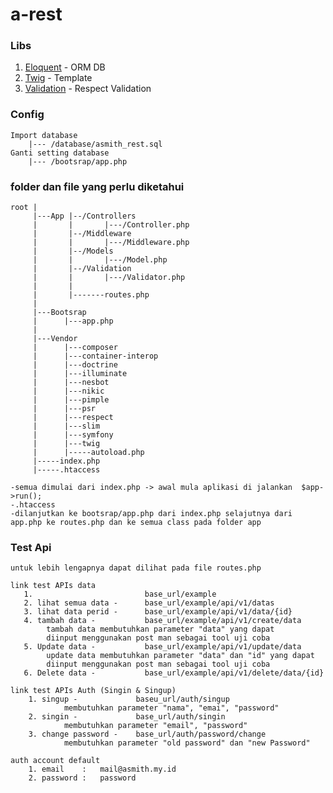 # a-rest

### Libs

1. <a href="https://github.com/illuminate/database">Eloquent</a> - ORM DB
2. <a href="https://github.com/twigphp/Twig">Twig</a> - Template
2. <a href="https://github.com/Respect/Validation">Validation</a> - Respect Validation

### Config
    Import database
        |--- /database/asmith_rest.sql
    Ganti setting database
        |--- /bootsrap/app.php

### folder dan file yang perlu diketahui
    root |
         |---App |--/Controllers
         |       |       |---/Controller.php
         |       |--/Middleware
         |       |       |---/Middleware.php
         |       |--/Models
         |       |       |---/Model.php
         |       |--/Validation
         |       |       |---/Validator.php
         |       |
         |       |-------routes.php
         |
         |---Bootsrap
         |      |---app.php
         |
         |---Vendor
         |      |---composer
         |      |---container-interop
         |      |---doctrine
         |      |---illuminate
         |      |---nesbot
         |      |---nikic
         |      |---pimple
         |      |---psr
         |      |---respect
         |      |---slim
         |      |---symfony
         |      |---twig
         |      |-----autoload.php
         |-----index.php
         |-----.htaccess

    -semua dimulai dari index.php -> awal mula aplikasi di jalankan  $app->run();
    -.htaccess
    -dilanjutkan ke bootsrap/app.php dari index.php selajutnya dari app.php ke routes.php dan ke semua class pada folder app

### Test Api

    untuk lebih lengapnya dapat dilihat pada file routes.php

    link test APIs data
       1.                         base_url/example
       2. lihat semua data -      base_url/example/api/v1/datas
       3. lihat data perid -      base_url/example/api/v1/data/{id}
       4. tambah data -           base_url/example/api/v1/create/data
            tambah data membutuhkan parameter "data" yang dapat
            diinput menggunakan post man sebagai tool uji coba
       5. Update data -           base_url/example/api/v1/update/data
            update data membutuhkan parameter "data" dan "id" yang dapat
            diinput menggunakan post man sebagai tool uji coba
       6. Delete data -           base_url/example/api/v1/delete/data/{id}

    link test APIs Auth (Singin & Singup)
        1. singup -             baseu_url/auth/singup
                membutuhkan parameter "nama", "emai", "password"
        2. singin -             base_url/auth/singin
                membutuhkan parameter "email", "password"
        3. change password -    base_url/auth/password/change
                membutuhkan parameter "old password" dan "new Password"

    auth account default
        1. email    :   mail@asmith.my.id
        2. password :   password